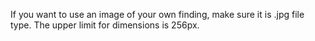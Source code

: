 If you want to use an image of your own finding, make sure it is .jpg file type.
The upper limit for dimensions is 256px.
